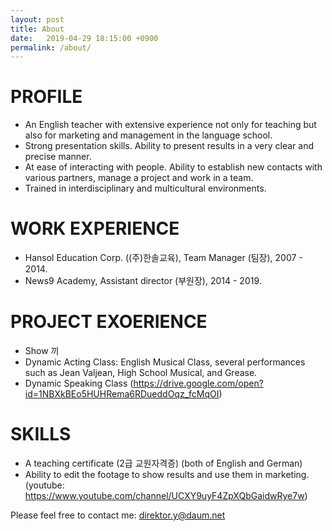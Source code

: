 ```yaml
---
layout: post
title: About
date:   2019-04-29 18:15:00 +0900
permalink: /about/
---
```


# PROFILE
- An English teacher with extensive experience not only for teaching but also for marketing and management in the language school.
- Strong presentation skills. Ability to present results in a very clear and precise manner.
- At ease of interacting with people. Ability to establish new contacts with various partners, manage a project and work in a team.
- Trained in interdisciplinary and multicultural environments.

# WORK EXPERIENCE
- Hansol Education Corp. ((주)한솔교육), Team Manager (팀장), 2007 - 2014.
- News9 Academy, Assistant director (부원장), 2014 - 2019.

# PROJECT EXOERIENCE
- Show 끼
- Dynamic Acting Class: English Musical Class, several performances such as Jean Valjean, High School Musical, and Grease.  
- Dynamic Speaking Class (https://drive.google.com/open?id=1NBXkBEo5HUHRema6RDueddOqz_fcMqOI)

# SKILLS
- A teaching certificate (2급 교원자격증) (both of English and German)
- Ability to edit the footage to show results and use them in marketing. (youtube: https://www.youtube.com/channel/UCXY9uyF4ZpXQbGaidwRye7w)

Please feel free to contact me: direktor.y@daum.net
